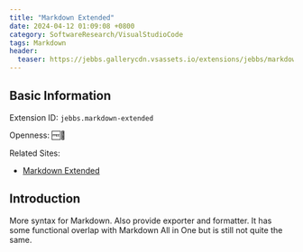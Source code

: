 ```yaml
---
title: "Markdown Extended"
date: 2024-04-12 01:09:08 +0800
category: SoftwareResearch/VisualStudioCode
tags: Markdown
header:
  teaser: https://jebbs.gallerycdn.vsassets.io/extensions/jebbs/markdown-extended/1.1.4/1711591168762/Microsoft.VisualStudio.Services.Icons.Default
---
```


## Basic Information

Extension ID: `jebbs.markdown-extended`

Openness: 🆓📖

Related Sites:

* [Markdown Extended](https://marketplace.visualstudio.com/items?itemName=jebbs.markdown-extended)

## Introduction

More syntax for Markdown. Also provide exporter and formatter. It has some functional overlap with Markdown All in One but is still not quite the same.
